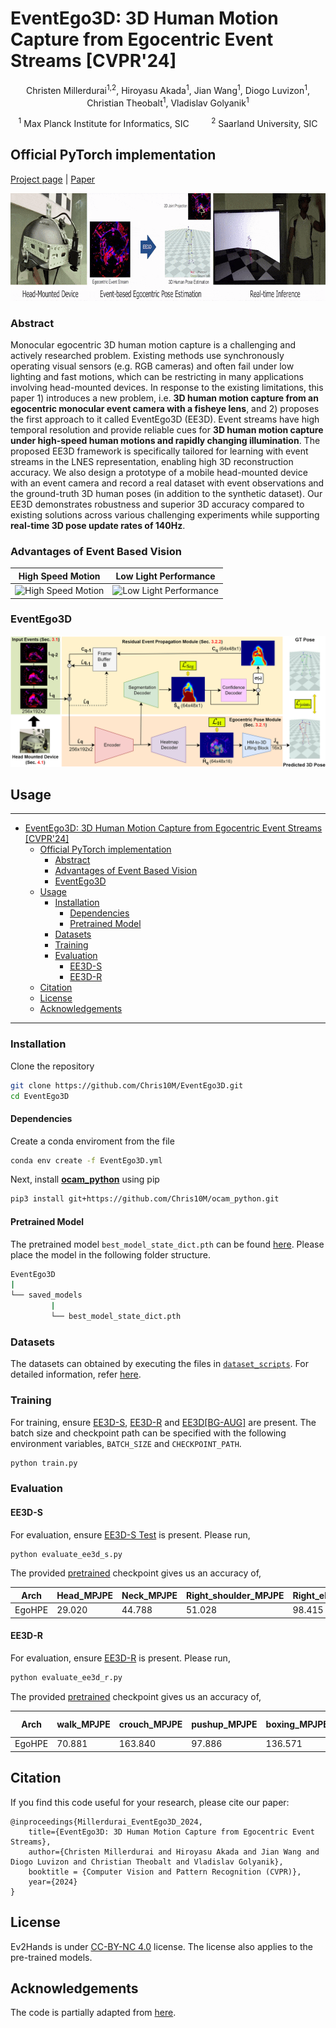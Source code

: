 # EventEgo3D: 3D Human Motion Capture from Egocentric Event Streams [CVPR'24]
<center>

Christen Millerdurai<sup>1,2</sup>, Hiroyasu Akada<sup>1</sup>, Jian Wang<sup>1</sup>, Diogo Luvizon<sup>1</sup>, Christian Theobalt<sup>1</sup>, Vladislav Golyanik<sup>1</sup>

<sup>1</sup> Max Planck Institute for Informatics, SIC  &nbsp; &nbsp; &nbsp; &nbsp; <sup>2</sup> Saarland University, SIC  

</center>

## Official PyTorch implementation

[Project page](https://4dqv.mpi-inf.mpg.de/EventEgo3D/) | [Paper](https://arxiv.org/abs/2404.08640) 

<p align="center">
<img src="images/teaser.gif" alt="EventEgo3D" height="172"  /></br>
</p>

### Abstract

Monocular egocentric 3D human motion capture is a challenging and actively researched problem. Existing methods use synchronously operating visual sensors (e.g. RGB cameras) and often fail under low lighting and fast motions, which can be restricting in many applications involving head-mounted devices. In response to the existing limitations, this paper 1) introduces a new problem, i.e. **3D human motion capture from an egocentric monocular event camera with a fisheye lens**, and 2) proposes the first approach to it called EventEgo3D (EE3D). Event streams have high temporal resolution and provide reliable cues for **3D human motion capture under high-speed human motions and rapidly changing illumination**. The proposed EE3D framework is specifically tailored for learning with event streams in the LNES representation, enabling high 3D reconstruction accuracy. We also design a prototype of a mobile head-mounted device with an event camera and record a real dataset with event observations and the ground-truth 3D human poses (in addition to the synthetic dataset). Our EE3D demonstrates robustness and superior 3D accuracy compared to existing solutions across various challenging experiments while supporting **real-time 3D pose update rates of 140Hz**.

### Advantages of Event Based Vision
High Speed Motion                      |  Low Light Performance          
:-------------------------:|:-------------------------:|
| <img src="images/fast_motion.gif" alt="High Speed Motion" width="350"/> | <img src="images/low_light.gif" alt="Low Light Performance" width="350"/> |

### EventEgo3D

<p align="center">
<img src="images/architecture-min.png" alt="EventEgo3D" /></br>
</p>

## Usage
-----
- [EventEgo3D: 3D Human Motion Capture from Egocentric Event Streams \[CVPR'24\]](#eventego3d-3d-human-motion-capture-from-egocentric-event-streams-cvpr24)
  - [Official PyTorch implementation](#official-pytorch-implementation)
    - [Abstract](#abstract)
    - [Advantages of Event Based Vision](#advantages-of-event-based-vision)
    - [EventEgo3D](#eventego3d)
  - [Usage](#usage)
    - [Installation](#installation)
      - [Dependencies](#dependencies)
      - [Pretrained Model](#pretrained-model)
    - [Datasets](#datasets)
    - [Training](#training)
    - [Evaluation](#evaluation)
      - [EE3D-S](#ee3d-s)
      - [EE3D-R](#ee3d-r)
  - [Citation](#citation)
  - [License](#license)
  - [Acknowledgements](#acknowledgements)
------

### Installation

Clone the repository
```bash
git clone https://github.com/Chris10M/EventEgo3D.git
cd EventEgo3D
```

#### Dependencies
Create a conda enviroment from the file 
```bash
conda env create -f EventEgo3D.yml
```
Next, install  **[ocam_python](https://github.com/Chris10M/ocam_python.git)** using pip
```bash
pip3 install git+https://github.com/Chris10M/ocam_python.git
```


#### Pretrained Model 

The pretrained model ```best_model_state_dict.pth``` can be found [here](https://eventego3d.mpi-inf.mpg.de/CVPR/best_model_state_dict.pth). Please place the model in the following folder structure.

```bash
EventEgo3D
|
└── saved_models
         |
         └── best_model_state_dict.pth
```


### Datasets

The datasets can obtained by executing the files in [`dataset_scripts`](./dataset_scripts/). For detailed information, refer [here](./dataset_scripts/). 


### Training

For training, ensure [EE3D-S](./dataset_scripts#ee3d-s), [EE3D-R](./dataset_scripts#ee3d-r) and [EE3D[BG-AUG]](./dataset_scripts#ee3d-bg-aug) are present. 
The batch size and checkpoint path can be specified with the following environment variables, ```BATCH_SIZE``` and ```CHECKPOINT_PATH```.

```bash
python train.py 
```

### Evaluation

#### EE3D-S 
For evaluation, ensure [EE3D-S Test](./dataset_scripts#ee3d-s-test) is present. Please run, 

```bash
python evaluate_ee3d_s.py 
```

The provided [pretrained](#pretrained-model) checkpoint gives us an accuracy of,

| Arch | Head_MPJPE | Neck_MPJPE | Right_shoulder_MPJPE | Right_elbow_MPJPE | Right_wrist_MPJPE | Left_shoulder_MPJPE | Left_elbow_MPJPE | Left_wrist_MPJPE | Right_hip_MPJPE | Right_knee_MPJPE | Right_ankle_MPJPE | Right_foot_MPJPE | Left_hip_MPJPE | Left_knee_MPJPE | Left_ankle_MPJPE | Left_foot_MPJPE | MPJPE | Head_PAMPJPE | Neck_PAMPJPE | Right_shoulder_PAMPJPE | Right_elbow_PAMPJPE | Right_wrist_PAMPJPE | Left_shoulder_PAMPJPE | Left_elbow_PAMPJPE | Left_wrist_PAMPJPE | Right_hip_PAMPJPE | Right_knee_PAMPJPE | Right_ankle_PAMPJPE | Right_foot_PAMPJPE | Left_hip_PAMPJPE | Left_knee_PAMPJPE | Left_ankle_PAMPJPE | Left_foot_PAMPJPE | PAMPJPE |
|---|---|---|---|---|---|---|---|---|---|---|---|---|---|---|---|---|---|---|---|---|---|---|---|---|---|---|---|---|---|---|---|---|---|---|
| EgoHPE | 29.020 | 44.788 | 51.028 | 98.415 | 144.434 | 53.148 | 103.996 | 141.923 | 91.309 | 146.183 | 210.144 | 224.728 | 87.292 | 141.563 | 210.710 | 219.027 | 124.857 | 50.010 | 47.727 | 50.475 | 86.859 | 131.602 | 53.526 | 90.658 | 127.851 | 74.953 | 98.317 | 116.803 | 129.032 | 75.543 | 96.434 | 119.562 | 132.058 | 92.588 |


#### EE3D-R
For evaluation, ensure [EE3D-R](./dataset_scripts#ee3d-r) is present. Please run, 

```bash
python evaluate_ee3d_r.py 
```

The provided [pretrained](#pretrained-model) checkpoint gives us an accuracy of,

| Arch | walk_MPJPE | crouch_MPJPE | pushup_MPJPE | boxing_MPJPE | kick_MPJPE | dance_MPJPE | inter. with env_MPJPE | crawl_MPJPE | sports_MPJPE | jump_MPJPE | MPJPE | walk_PAMPJPE | crouch_PAMPJPE | pushup_PAMPJPE | boxing_PAMPJPE | kick_PAMPJPE | dance_PAMPJPE | inter. with env_PAMPJPE | crawl_PAMPJPE | sports_PAMPJPE | jump_PAMPJPE | PAMPJPE |
|---|---|---|---|---|---|---|---|---|---|---|---|---|---|---|---|---|---|---|---|---|---|---|
| EgoHPE | 70.881 | 163.840 | 97.886 | 136.571 | 103.724 | 88.877 | 103.191 | 109.714 | 101.020 | 97.320 | 107.302 | 52.113 | 99.483 | 75.530 | 104.667 | 86.055 | 71.968 | 70.859 | 77.949 | 77.827 | 80.179 | 79.663 |

## Citation

If you find this code useful for your research, please cite our paper:
```
@inproceedings{Millerdurai_EventEgo3D_2024, 
    title={EventEgo3D: 3D Human Motion Capture from Egocentric Event Streams}, 
    author={Christen Millerdurai and Hiroyasu Akada and Jian Wang and Diogo Luvizon and Christian Theobalt and Vladislav Golyanik}, 
    booktitle = {Computer Vision and Pattern Recognition (CVPR)}, 
    year={2024} 
} 
```

## License

Ev2Hands is under [CC-BY-NC 4.0](https://creativecommons.org/licenses/by-nc/4.0/) license. The license also applies to the pre-trained models.

## Acknowledgements

The code is partially adapted from [here](https://github.com/microsoft/human-pose-estimation.pytorch). 

